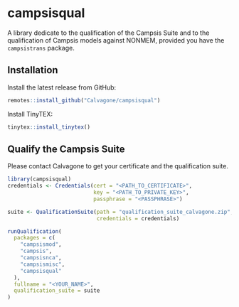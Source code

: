
# campsisqual

A library dedicate to the qualification of the Campsis Suite and to the
qualification of Campsis models against NONMEM, provided you have the
`campsistrans` package.

## Installation

Install the latest release from GitHub:

``` r
remotes::install_github("Calvagone/campsisqual")
```

Install TinyTEX:

``` r
tinytex::install_tinytex()
```

## Qualify the Campsis Suite

Please contact Calvagone to get your certificate and the qualification
suite.

``` r
library(campsisqual)
credentials <- Credentials(cert = "<PATH_TO_CERTIFICATE>",
                           key = "<PATH_TO_PRIVATE_KEY>",
                           passphrase = "<PASSPHRASE>")

suite <- QualificationSuite(path = "qualification_suite_calvagone.zip",
                            credentials = credentials)

runQualification(
  packages = c(
    "campsismod",
    "campsis",
    "campsisnca",
    "campsismisc",
    "campsisqual"
  ),
  fullname = "<YOUR_NAME>",
  qualification_suite = suite
)
```
